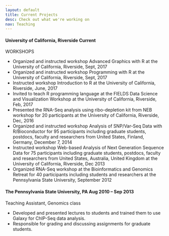 ```yaml
---
layout: default
title: Current Projects
desc: Check out what we're working on
nav: Teaching
---
```


#### University of California, Riverside							Current
WORKSHOPS
*	Organized and instructed workshop Advanced Graphics with R at the University of California, Riverside, Sept, 2017
*	Organized and instructed workshop Programming with R at the University of California, Riverside, Sept, 2017
*	Instructed workshop Introduction to R at the University of California, Riverside, June, 2017
*	Invited to teach R programming language at the FIELDS Data Science and Visualization Workshop at the University of California, Riverside, Feb, 2017
*	Presented the RNA-Seq analysis using ribo-depletion kit from NEB workshop for 20 participants at the University of California, Riverside, Dec, 2016
*	Organized and instructed workshop Analysis of SNP/Var-Seq Data with R/Bioconductor for 95 participants including graduate students, postdocs, faculty and researchers from United States, Finland, Germany, December 7, 2014
*	Instructed workshop Web-based Analysis of Next Generation Sequence Data for 75 participants including graduate students, postdocs, faculty and researchers from United States, Australia, United Kingdom at the University of California, Riverside, Dec 2013
*	Organized RNA-Seq workshop at the Bioinformatics and Genomics Retreat for 40 participants including students and researchers at the Pennsylvania State University, September 2012

#### The Pennsylvania State University, PA                                                      Aug 2010 – Sep 2013
Teaching Assistant, Genomics class						
*	Developed and presented lectures to students and trained them to use Galaxy for ChIP-Seq data analysis.
*	Responsible for grading and discussing assignments for graduate students.


